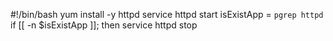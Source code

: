 #!/bin/bash
yum install -y httpd
service httpd start
isExistApp = `pgrep httpd`
if [[ -n  $isExistApp ]]; then
    service httpd stop  
